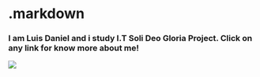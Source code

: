 # .markdown

###   I am  Luis Daniel and i study I.T Soli Deo Gloria Project. Click on any link for know more about me!

<a href="https://www.instagram.com/luiisdaniel_/"><img src="https://www.svgrepo.com/show/3142/instagram.svg"></a>



